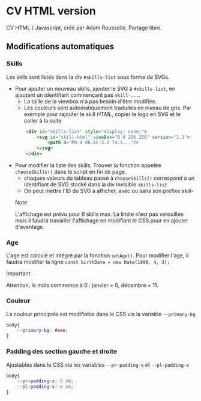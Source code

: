 # CV HTML version
CV HTML / Javascript, créé par Adam Rousselle.
Partage libre.
## Modifications automatiques
### Skills
Les skils sont listés dans la div ```#skills-list``` sous forme de SVGs.
- Pour ajouter un nouveau skills, ajouter le SVG à ```#skills-list```, en ajoutant un identifiant commençant pas ```skill-...```.
    - La taille de la viewbox n'a pas besoin d'être modifiée.
    - Les couleurs sont automatiquement traduites en niveau de gris.
    Par exemple pour rajouter le skill *HTML*, copier le logo en SVG et le coller à la suite
    ```html
        <div id="skills-list" style="display: none;">
            <svg id="skill-html" viewBox="0 0 256 256" version="1.1">
                <path d="M9.4 86.6C-3.1 74.1..."/>
            </svg>
        </div>
    ```
- Pour modifier la liste des skills, Trouver la fonction appelée ```chooseSkills()``` dans le script en fin de page.
    - chaques valeurs du tableau passé à ```chooseSkills()``` correspond à un identifiant de SVG stocké dans la div invisible ```skills-list```
    - On peut mettre l'ID du SVG à afficher, avec ou sans son préfixe *skill-*
    > [!NOTE]  
    > L'affichage est prévu pour 6 skills max.
    > La limite n'est pas verouillée mais il faudra travailler l'affichage en modifiant le CSS pour en ajouter d'avantage.
### Age
L'age est calculé et intégré par la fonction ```setAge()```.
Pour modifier l'age, il faudra modifier la ligne ```const birthDate = new Date(1990, 4, 3);```
> [!IMPORTANT]
> Attention, le mois commence à 0 : janvier = 0, décembre = 11.
### Couleur
La couleur principale est modifiable dans le CSS via la variable ```--primary-bg```
```css
body{
    --primary-bg: #eee;
}
```
### Padding des section gauche et droite
Ajustables dans le CSS via les variables ```--pr-padding-x``` et ```--pl-padding-x```
```css
body{
    --pr-padding-x: 0 4%;
    --pl-padding-x: 0 4%;
}
```